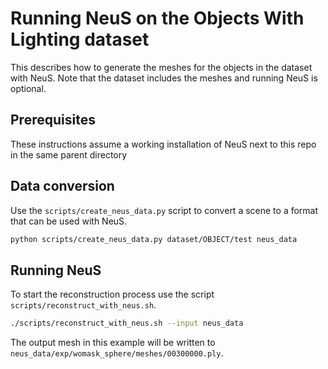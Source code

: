 # Running NeuS on the Objects With Lighting dataset

This describes how to generate the meshes for the objects in the dataset with NeuS.
Note that the dataset includes the meshes and running NeuS is optional.

## Prerequisites

These instructions assume a working installation of NeuS next to this repo in the same parent directory

## Data conversion

Use the `scripts/create_neus_data.py` script to convert a scene to a format that can be used with NeuS.

```bash
python scripts/create_neus_data.py dataset/OBJECT/test neus_data
```

## Running NeuS

To start the reconstruction process use the script `scripts/reconstruct_with_neus.sh`.

```bash
./scripts/reconstruct_with_neus.sh --input neus_data
```

The output mesh in this example will be written to `neus_data/exp/womask_sphere/meshes/00300000.ply`.

